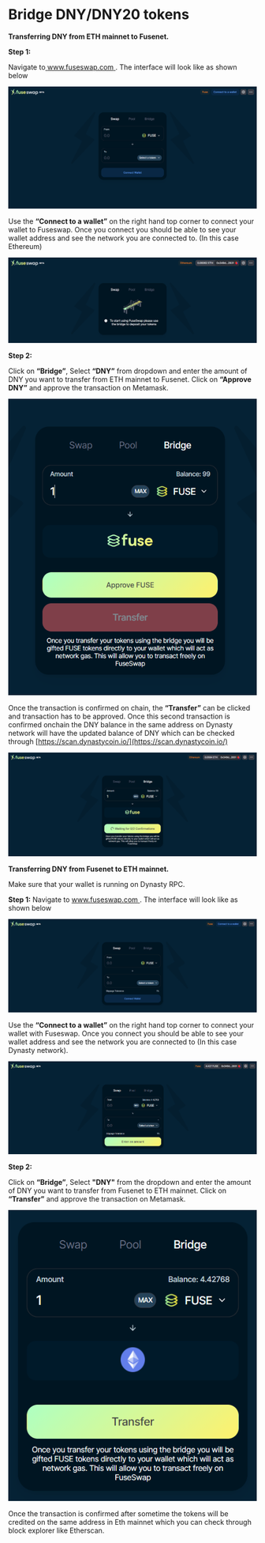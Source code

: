 # Bridge DNY/DNY20 tokens

**Transferring DNY from ETH mainnet to Fusenet.**

**Step 1:**

Navigate to[ www.fuseswap.com ](https://fuseswap.com/). The interface will look like as shown below

![](../.gitbook/assets/0%20%286%29.png)

Use the **“Connect to a wallet”** on the right hand top corner to connect your wallet to Fuseswap. Once you connect you should be able to see your wallet address and see the network you are connected to. \(In this case Ethereum\)

![](../.gitbook/assets/1%20%289%29.png)

**Step 2:**

Click on **“Bridge”**, Select **“DNY”** from dropdown and enter the amount of DNY you want to transfer from ETH mainnet to Fusenet. Click on **“Approve DNY”** and approve the transaction on Metamask.

![](../.gitbook/assets/2%20%289%29.png)

Once the transaction is confirmed on chain, the **“Transfer”** can be clicked and transaction has to be approved. Once this second transaction is confirmed onchain the DNY balance in the same address on Dynasty network will have the updated balance of DNY which can be checked through [https://scan.dynastycoin.io/](https://scan.dynastycoin.io/) 

![](../.gitbook/assets/3%20%288%29.png)

**Transferring DNY from Fusenet to ETH mainnet.**

Make sure that your wallet is running on Dynasty RPC.

**Step 1:** Navigate to [www.fuseswap.com ](https://fuseswap.com/). The interface will look like as shown below

![](../.gitbook/assets/4%20%289%29.png)

Use the **“Connect to a wallet”** on the right hand top corner to connect your wallet with Fuseswap. Once you connect you should be able to see your wallet address and see the network you are connected to \(In this case Dynasty network\).

![](../.gitbook/assets/5%20%286%29.png)

**Step 2:**

Click on **“Bridge”**, Select **"DNY"** from the dropdown and enter the amount of DNY you want to transfer from Fusenet to ETH mainnet. Click on **“Transfer”** and approve the transaction on Metamask.

![](../.gitbook/assets/6%20%287%29.png)

Once the transaction is confirmed after sometime the tokens will be credited on the same address in Eth mainnet which you can check through block explorer like Etherscan.

